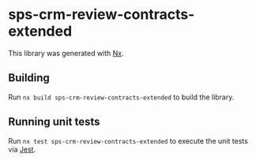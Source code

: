 # sps-crm-review-contracts-extended

This library was generated with [Nx](https://nx.dev).

## Building

Run `nx build sps-crm-review-contracts-extended` to build the library.

## Running unit tests

Run `nx test sps-crm-review-contracts-extended` to execute the unit tests via [Jest](https://jestjs.io).
